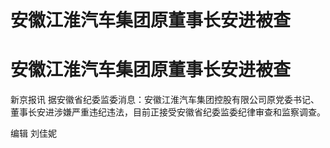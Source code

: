 # 安徽江淮汽车集团原董事长安进被查

# 安徽江淮汽车集团原董事长安进被查

新京报讯 据安徽省纪委监委消息：安徽江淮汽车集团控股有限公司原党委书记、董事长安进涉嫌严重违纪违法，目前正接受安徽省纪委监委纪律审查和监察调查。

编辑 刘佳妮

